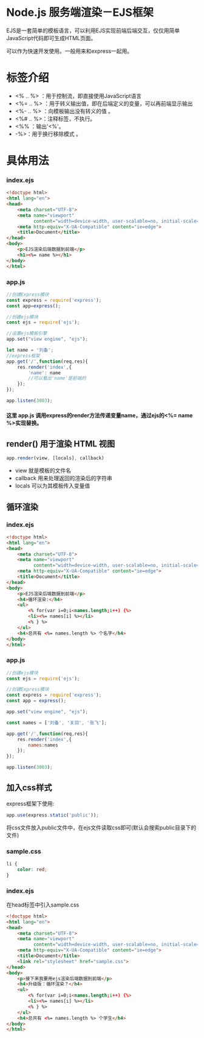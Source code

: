 # Node.js 服务端渲染－EJS框架

EJS是一套简单的模板语言，可以利用EJS实现前端后端交互，仅仅用简单JavaScript代码即可生成HTML页面。

可以作为快速开发使用。一般用来和express一起用。

# 标签介绍
- <% .. %> ：用于控制流，即直接使用JavaScript语言
- <%= .. %> ：用于转义输出值，即在后端定义的变量，可以再前端显示输出
- <%- .. %> ：向模板输出没有转义的值 。
- <%# .. %>：注释标签，不执行。
- <%% ：输出'<%'。
- -%>：用于换行移除模式 。

# 具体用法
### index.ejs
```html
<!doctype html>
<html lang="en">
<head>
    <meta charset="UTF-8">
    <meta name="viewport"
          content="width=device-width, user-scalable=no, initial-scale=1.0, maximum-scale=1.0, minimum-scale=1.0">
    <meta http-equiv="X-UA-Compatible" content="ie=edge">
    <title>Document</title>
</head>
<body>
    <p>EJS渲染后端数据到前端</p>
    <h1><%= name %></h1>
</body>
</html>
```

### app.js
```js
//创建Express模块
const express = require('express');
const app=express();

//创建ejs模块
const ejs = require('ejs');

//设置ejs模板引擎
app.set("view engine", "ejs");

let name = '刘备';
//express框架
app.get('/',function(req,res){
    res.render('index',{
        'name': name
        //可以看出'name'是前端的
    });
});

app.listen(3003);
```

#### 这里 app.js 调用express的render方法传递变量name，通过ejs的<%= name %>实现替换。

## render() 用于渲染 HTML 视图
```js
app.render(view, [locals], callback)
```
- view 就是模板的文件名
- callback 用来处理返回的渲染后的字符串
- locals 可以为其模板传入变量值


## 循环渲染
### index.ejs
```html
<!doctype html>
<html lang="en">
<head>
    <meta charset="UTF-8">
    <meta name="viewport"
          content="width=device-width, user-scalable=no, initial-scale=1.0, maximum-scale=1.0, minimum-scale=1.0">
    <meta http-equiv="X-UA-Compatible" content="ie=edge">
    <title>Document</title>
</head>
<body>
    <p>EJS渲染后端数据到前端</p>
    <h4>循环渲染:</h4>
    <ul>
        <% for(var i=0;i<names.length;i++) {%>
        <li><%= names[i] %></li>
        <% } %>
    </ul>
    <h4>总共有 <%= names.length %> 个名字</h4>
</body>
</html>
```

### app.js
```js
//创建ejs模块
const ejs = require('ejs');

//创建Express模块
const express = require('express');
const app = express();

app.set("view engine", "ejs");

const names = ['刘备', '关羽', '张飞'];

app.get('/',function(req,res){
    res.render('index',{
        names:names
    });
});

app.listen(3003);
```

## 加入css样式

express框架下使用:
```js
app.use(express.static('public'));
```

将css文件放入public文件中，在ejs文件读取css即可(默认会搜索public目录下的文件)

### sample.css
```css
li {
    color: red;
}
```

### index.ejs
在head标签中引入sample.css
```html
<!doctype html>
<html lang="en">
<head>
    <meta charset="UTF-8">
    <meta name="viewport"
          content="width=device-width, user-scalable=no, initial-scale=1.0, maximum-scale=1.0, minimum-scale=1.0">
    <meta http-equiv="X-UA-Compatible" content="ie=edge">
    <title>Document</title>
    <link rel="stylesheet" href="sample.css">
</head>
<body>
    <p>接下来我要用ejs渲染后端数据到前端</p>
    <h4>升级版：循环渲染？</h4>
    <ul>
        <% for(var i=0;i<names.length;i++) {%>
        <li><%= names[i] %></li>
        <% } %>
    </ul>
    <h4>总共有 <%= names.length %> 个学生</h4>
</body>
</html>
```